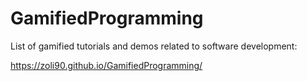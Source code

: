 # GamifiedProgramming
List of gamified tutorials and demos related to software development:

https://zoli90.github.io/GamifiedProgramming/